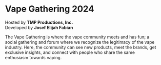 # Vape Gathering 2024

Hosted by **TMP Productions, Inc.**  
Developed by **Josef Elijah Fabian**

The Vape Gathering is where the vape community meets and has fun; a social gathering and forum where we recognize the legitimacy of the vape industry. Here, the community can see new products, meet the brands, get exclusive insights, and connect with people who share the same enthusiasm towards vaping.
